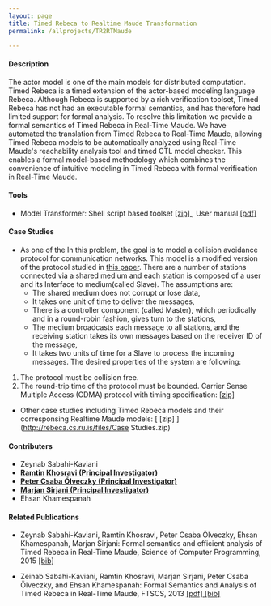 ```yaml
---
layout: page
title: Timed Rebeca to Realtime Maude Transformation
permalink: /allprojects/TR2RTMaude

---
```


#### Description

The actor model is one of the main models for distributed computation.  Timed Rebeca is a timed extension of the actor-based modeling language Rebeca. Although Rebeca is supported by a rich verification toolset, Timed Rebeca has not had an executable formal semantics, and has therefore had limited support for formal analysis. To resolve this limitation we provide a formal semantics of Timed Rebeca in Real-Time Maude. We have automated the translation from Timed Rebeca to Real-Time Maude, allowing Timed Rebeca models to be automatically analyzed using Real-Time Maude's reachability analysis tool and timed CTL model checker. This enables a formal model-based methodology which combines the convenience of intuitive modeling in Timed Rebeca with formal verification in Real-Time Maude.  
 
#### Tools
* Model Transformer: Shell script based toolset [ [zip] ](https://github.com/rebeca-lang/org.rebecalang.timedrebeca2rtmaude/raw/master/target/org.rebecalang.timedrebeca2rtmaude-1.0.0.zip), User manual [ [pdf] ](http://rebeca.cs.ru.is/files/document/TRtoRTM-UsersGuide.pdf)

#### Case Studies
* As one of the In this problem, the goal is to model a collision avoidance protocol for communication networks. This model is a modified version of the protocol studied in [this paper](http://citeseerx.ist.psu.edu/viewdoc/summary?doi=10.1.1.25.4648). There are a number of stations connected via a shared medium and each station is composed of a user and its Interface to medium(called Slave). The assumptions are:
	- The shared medium does not corrupt or lose data,
	- It takes one unit of time to deliver the messages,
	- There is a controller component (called Master), which periodically and in a round-robin fashion, gives turn to the stations,
	- The medium broadcasts each message to all stations, and the receiving station takes its own messages based on the receiver ID of the message,
	- It takes two units of time for a Slave to process the incoming messages.
The desired properties of the system are following:
1. The protocol must be collision free.
1. The round-trip time of the protocol must be bounded.
Carrier Sense Multiple Access (CDMA) protocol with timing specification: [ [zip] ](/assets/projects/TR2RTMaude/case-studies/tcsma-rtmaude.zip)
* Other case studies including Timed Rebeca models and their corresponsing Realtime Maude models: [ [zip] ](http://rebeca.cs.ru.is/files/Case Studies.zip)

#### Contributers
* Zeynab Sabahi-Kaviani
* **<u>Ramtin Khosravi (Principal Investigator)</u>**
* **<u>Peter Csaba Ölveczky (Principal Investigator)</u>**
* **<u>Marjan Sirjani (Principal Investigator)</u>**
* Ehsan Khamespanah

#### Related Publications
* Zeynab Sabahi-Kaviani, Ramtin Khosravi, Peter Csaba Ölveczky, Ehsan Khamespanah, Marjan Sirjani: Formal semantics and efficient analysis of Timed Rebeca in Real-Time Maude, Science of Computer Programming, 2015 [ [bib] ](http://dblp.uni-trier.de/rec/bibtex/journals/scp/Sabahi-KavianiK15)

* Zeinab Sabahi-Kaviani, Ramtin Khosravi, Marjan Sirjani, Peter Csaba Ölveczky, and Ehsan Khamespanah: Formal Semantics and Analysis of Timed Rebeca in Real-Time Maude, FTSCS, 2013 [ [pdf] ](/assets/papers/2013/Timed-Rebeca-To-Timed-Maude.pdf) [ [bib] ](http://dblp.uni-trier.de/rec/bibtex/conf/ftscs/Sabahi-KavianiKSOK13)

